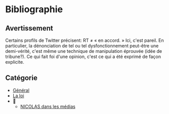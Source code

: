 # Bibliographie

## Avertissement

Certains profils de Twitter précisent: RT ≠ « en accord. » Ici, c'est pareil. En particulier, la dénonciation de tel ou tel dysfonctionnement peut-être une demi-vérité, c'est même une technique de manipulation éprouvée (idée de tribune?). Ce qui fait foi d'une opinion, c'est ce qui a été exprimé de façon explicite.

## Catégorie
* [Général](./bib-gen.md)
* [La loi](./bib-loi.md)
* 📁
    * [NICOLAS dans les médias](./nicolas-medias.md)
